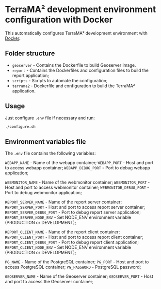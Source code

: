 # TerraMA² development environment configuration with Docker

This automatically configures TerraMA² development environment with [Docker](https://docs.docker.com/get-docker/).

## Folder structure

- `geoserver` - Contains the Dockerfile to build Geoserver image.
- `report` - Contains the Dockerfiles and configuration files to build the report application;
- `scripts` - Scripts to automate the configuration;
- `terrama2` - Dockerfile and configuration to build the TerraMA² application.

## Usage

Just configure `.env` file if necessary and run:

```bash
./configure.sh
```

## Environment variables file

The `.env` file contains the following variables:

`WEBAPP_NAME` - Name of the webapp container;
`WEBAPP_PORT` - Host and port to access webapp container;
`WEBAPP_DEBUG_PORT` - Port to debug webapp application;

`WEBMONITOR_NAME` - Name of the webmonitor container;
`WEBMONITOR_PORT` - Host and port to access webmonitor container;
`WEBMONITOR_DEBUG_PORT` - Port to debug webmonitor application;

`REPORT_SERVER_NAME` - Name of the report server container;
`REPORT_SERVER_PORT` - Host and port to access report server container;
`REPORT_SERVER_DEBUG_PORT` - Port to debug report server application;
`REPORT_SERVER_NODE_ENV` - Set NODE_ENV environment variable (PRODUCTION or DEVELOPMENT);

`REPORT_CLIENT_NAME` - Name of the report client container;
`REPORT_CLIENT_PORT` - Host and port to access report client container;
`REPORT_CLIENT_DEBUG_PORT` - Port to debug report client application;
`REPORT_CLIENT_NODE_ENV` - Set NODE_ENV environment variable (PRODUCTION or DEVELOPMENT);

`PG_NAME` - Name of the PostgreSQL container;
`PG_PORT` - Host and port to access PostgreSQL container;
`PG_PASSWORD` - PostgreSQL password;

`GEOSERVER_NAME` - Name of the Geoserver container;
`GEOSERVER_PORT` - Host and port to access the Geoserver container;